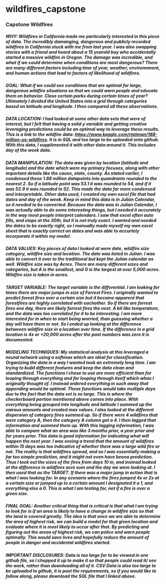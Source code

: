 # wildfires_capstone


### Capstone Wildfires



##### WHY: Wildfires in California made me particularly interested in this piece of data. The incredibly damanging, dangerous and publicly recorded wildfires in California stuck with me from last year. I was also swapping stories with a friend and heard about a 15 yearold boy who accidentally started a massive wildfire in Oregon. The damage was incredible, and what if we could determine when conditions are most dangerous? There are many different factors including time of year, weather, environnment, and human actions that lead to factors of likelihood of wildfires. 

##### GOAL: What if we could see conditions that are optimal for large, dangerous wildfire situations so that we could warn people and educate them on behavior. Close certain parks during certain times of year? Ultimately I divided the United States into a grid through categories based on latitude and longitude. I then compared all these observations. 

##### DATA LOCATION: I had looked at some other data sets that were of interest, but I felt that having a solid y variable and getting creative leveraging predictions could be an optimal way to leverage these results. This is a link to the wildfire data: https://www.kaggle.com/rtatman/188-million-us-wildfires. It is in SQL and too large to be uploaded onto github. With this data, I supplimented it with other data around it. This includes day of the week data. 

##### DATA MANIPULATION: The data was given by location (latitude and longitude) and the date which were my primary focuses, along with other important details like the cause, state, county. As stated earlier, I condensed these 1.88 million datapoints into quandrants rounded to the nearest 2. So if a latitude point was 53.1 it was rounded to 54, and if it was 52.9 it was rounded to 52. This made the data far more condensed and interpretable. Other data used, I created my own excel file that had dates and day of the week. Keep in mind this data is in Julian Calendar, so it needed to be converted. Because the data was in Julian Calendar, I was actually able to do some interesting things, but I needed it accurately in the way most people interpret calendars. I saw that excel often auto fills, and stops at the 30th, but it is not truly exact. I wanted and needed the dates to be exactly right, so I manually made myself my own excel sheet that is exactly correct on dates and was able to accurtely incorporate it within my model.  

##### DATA VALUES: Key pieces of data I looked at were date, wildfire size category, wildfire size and location. The date was listed in Julian. I was able to convert it over to the traditional but kept the Julian calendar as well. Wildfire size was by Acres. There are many different sizes and categories, but A is the smallest, and G is the largest at over 5,000 acres. Wildfire size is taken in acres. 

##### TARGET VARIABLE: The target variable is the differential. I am looking for times there are major jumps in size of Forrest Fires. I originally wanted to predict forest fires over a certain size but it became apparent that forestfires are highly correlated with eachother. So if there are forrest fires one day, there are likely forrest fires the next. A bit like temperature, and the data was too correlated for it to be interesting. I am more interested for in when to start being worried, than guessing whether a day will have them or not. So I ended up looking at the difference betweeen wildfire size in a location over time. If the difference in a grid location is 4x or +20,000 acres after the past numbers was zero it is documented. 

 
##### MODELING TECHNIQUES: My statistical analysis at this leveraged a neural network using a softmax which are ideal for classification. Organizing the data in a way I wanted took an extremely long time. I am trying to build different features and keep the data clean and standardized. The functions I chose to use are more efficient than for looping through everything and for looping through itself which whas I originally thought of. I instead ordered everything in such away that appending would be optimal. These functions would take multiple days due to the fact that the data set is so large. This is where the checkerboard portion mentioned above comes into place. With everything being grouped into longitude and latitude I summed up the vairous amounts and created max values. I also looked at the different dispersion of category fires summed up. So if there were 4 wildfires that were category A, then the category A column got a 4. I then lagged that information and summed them up. With this lagging information, I was able to compare what an area was like 3 months prior, a year prior and for years prior. This data is good information for indicating what will happen the next year. I was seeing a trend that the amount of wildfires within 15 days was too indicative of whether there was a large wild fire or not. The reality is that wildfires spread, and so I was essentially making a far too simple prediction, and it might not even have beena prediction. Thus I took out the sizes of the fires from days 10 in, and instead looked at the difference in wildfires acre sum and the day we were looking at. I then used that as the TARGET. If there was a major jump in action that is what I was looking for. In any scenario where the fires jumped 4x or 2x at a certain size or jumped up to a certain amount I designated it a 1, and everything else a 0. This is what I am testing for, not if a fire is over a given size.  

##### FINAL GOAL: Another critical thing that is critical is that what I am trying to look for is if an area is likely to have a change in wildfire size so that the land is covered greatly. The idea is that once we are able to determine the area of highest risk, we can build a model for that given location and evaluate where it is most likely to occur after that. By predicting and figuring out the areas of highest risk, we can police and warn people optimally. This would save lives and hopefully reduce the amount of people in danger and accidental wildfires started. 


##### IMPORTANT DISCLOSURES: Data is too large for to be viewed in one github file, so I chopped it up to make it so that people could read it/ see the work, rather than downloading all of it. CSV Data is also too large to be uploaded to github, it is past the requirements, so if you would like to follow along, please download the SQL file that I linked above. 
